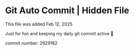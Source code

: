 # Git Auto Commit | Hidden File

This file was added Feb 12, 2025

Just for fun and keeping my daily git commit active 🤪

commit number: 2929182
